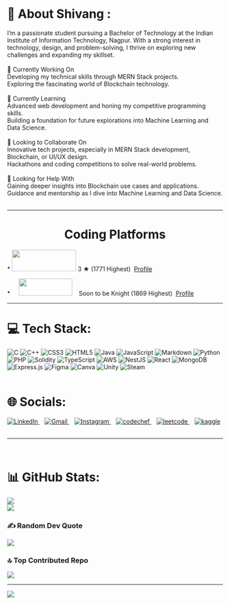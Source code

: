 # 💫 About Shivang :
I’m a passionate student pursuing a Bachelor of Technology at the Indian Institute of Information Technology, Nagpur. With a strong interest in technology, design, and problem-solving, I thrive on exploring new challenges and expanding my skillset.<br><br>🔭 Currently Working On<br>Developing my technical skills through MERN Stack projects.<br>Exploring the fascinating world of Blockchain technology.<br><br>🌱 Currently Learning<br>Advanced web development and honing my competitive programming skills.<br>Building a foundation for future explorations into Machine Learning and Data Science.<br><br>👯 Looking to Collaborate On<br>Innovative tech projects, especially in MERN Stack development, Blockchain, or UI/UX design.<br>Hackathons and coding competitions to solve real-world problems.<br><br>🤔 Looking for Help With<br>Gaining deeper insights into Blockchain use cases and applications.<br>Guidance and mentorship as I dive into Machine Learning and Data Science.<br><br>

<hr>
<h1 align="center">Coding Platforms</h1>

<div>
<p>
    * <img src="https://cdn.codechef.com/images/cc-logo.svg" height="50" width="150">
    <span class="rating">3 &#9733</span> (1771 Highest) &nbsp;<a href = "https://www.codechef.com/users/shivang_1811">Profile</a>
</p>
<p>
    * &nbsp;&nbsp;&nbsp;&nbsp;</tab><img src ="https://upload.wikimedia.org/wikipedia/commons/c/c2/LeetCode_Logo_2.png" height="40" width="125">  
    <span class="cfcolor">&nbsp;&nbsp;&nbsp;Soon to be Knight </span>(1869 Highest) &nbsp;<a href = "https://leetcode.com/u/grey_hat_18/">Profile</a>
</p>
</div>

<hr>
<!-- <h1 align="center">💻 Tech Stack :</h1>
all the tech stack was upto date at 30/12/2024-->

# 💻 Tech Stack:
![C](https://img.shields.io/badge/c-%2300599C.svg?style=for-the-badge&logo=c&logoColor=white) ![C++](https://img.shields.io/badge/c++-%2300599C.svg?style=for-the-badge&logo=c%2B%2B&logoColor=white) ![CSS3](https://img.shields.io/badge/css3-%231572B6.svg?style=for-the-badge&logo=css3&logoColor=white) ![HTML5](https://img.shields.io/badge/html5-%23E34F26.svg?style=for-the-badge&logo=html5&logoColor=white) ![Java](https://img.shields.io/badge/java-%23ED8B00.svg?style=for-the-badge&logo=openjdk&logoColor=white) ![JavaScript](https://img.shields.io/badge/javascript-%23323330.svg?style=for-the-badge&logo=javascript&logoColor=%23F7DF1E) ![Markdown](https://img.shields.io/badge/markdown-%23000000.svg?style=for-the-badge&logo=markdown&logoColor=white) ![Python](https://img.shields.io/badge/python-3670A0?style=for-the-badge&logo=python&logoColor=ffdd54) ![PHP](https://img.shields.io/badge/php-%23777BB4.svg?style=for-the-badge&logo=php&logoColor=white) ![Solidity](https://img.shields.io/badge/Solidity-%23363636.svg?style=for-the-badge&logo=solidity&logoColor=white) ![TypeScript](https://img.shields.io/badge/typescript-%23007ACC.svg?style=for-the-badge&logo=typescript&logoColor=white) ![AWS](https://img.shields.io/badge/AWS-%23FF9900.svg?style=for-the-badge&logo=amazon-aws&logoColor=white) ![NestJS](https://img.shields.io/badge/nestjs-%23E0234E.svg?style=for-the-badge&logo=nestjs&logoColor=white) ![React](https://img.shields.io/badge/react-%2320232a.svg?style=for-the-badge&logo=react&logoColor=%2361DAFB) ![MongoDB](https://img.shields.io/badge/MongoDB-%234ea94b.svg?style=for-the-badge&logo=mongodb&logoColor=white) ![Express.js](https://img.shields.io/badge/express.js-%23404d59.svg?style=for-the-badge&logo=express&logoColor=%2361DAFB) ![Figma](https://img.shields.io/badge/figma-%23F24E1E.svg?style=for-the-badge&logo=figma&logoColor=white) ![Canva](https://img.shields.io/badge/Canva-%2300C4CC.svg?style=for-the-badge&logo=Canva&logoColor=white) ![Unity](https://img.shields.io/badge/unity-%23000000.svg?style=for-the-badge&logo=unity&logoColor=white) ![Steam](https://img.shields.io/badge/steam-%23000000.svg?style=for-the-badge&logo=steam&logoColor=white)
<br><br>
# 🌐 Socials:
<!---
[![LinkedIn](https://img.shields.io/badge/LinkedIn-%230077B5.svg?logo=linkedin&logoColor=white)](https://www.linkedin.com/in/shivang-tonde-56757528a/) [![Instagram](https://img.shields.io/badge/Instagram-%23E4405F.svg?logo=Instagram&logoColor=white)](https://instagram.com/shivang_tonde_18) [![LeetCode](https://img.shields.io/badge/LeetCode-%23FFA116.svg?logo=leetcode&logoColor=white)](https://leetcode.com/u/grey_hat_18/)



<h3 align="center">Socials </h3>
<hr>
-->
  <a href="https://www.linkedin.com/in/shivang-tonde-56757528a/">
    <img src="https://img.shields.io/badge/linkedin-%230077B5.svg?style=for-the-badge&logo=linkedin&logoColor=white" alt="LinkedIn">
  </a> &nbsp;&nbsp;
  <a href="mailto:shivangtonde1811@gmail.com">
    <img src="https://img.shields.io/badge/Gmail-D14836?style=for-the-badge&logo=gmail&logoColor=white" alt="Gmail">
  </a> &nbsp;&nbsp;
  <a href="https://instagram.com/shivang_tonde_18">
    <img src="https://img.shields.io/badge/Instagram-%23E4405F.svg?logo=Instagram&logoColor=white" alt="Instagram">
  </a> &nbsp;&nbsp;
  <a href="https://www.codechef.com/users/shivang_1811">
    <img src="https://img.shields.io/badge/CodeChef-%23964B00.svg?style=for-the-badge&logo=CodeChef&logoColor=white" alt="codechef">
  </a> &nbsp;&nbsp;
  <a href="https://leetcode.com/u/grey_hat_18/">
    <img src="https://img.shields.io/badge/LeetCode-000000?style=for-the-badge&logo=LeetCode&logoColor=#d16c06" alt="leetcode">
  </a> &nbsp;&nbsp;
  <a href="https://www.kaggle.com/shivangtonde">
    <img src="https://img.shields.io/badge/Kaggle-035a7d?style=for-the-badge&logo=kaggle&logoColor=white" alt="kaggle">
  </a> &nbsp;&nbsp;
<hr>
<br>

# 📊 GitHub Stats:
![](https://github-readme-stats.vercel.app/api?username=cybercondor18&theme=dark&hide_border=false&include_all_commits=true&count_private=true)<br/>
![](https://github-readme-streak-stats.herokuapp.com/?user=cybercondor18&theme=dark&hide_border=false)<br/>
<!--![](https://github-readme-stats.vercel.app/api/top-langs/?username=cybercondor18&theme=dark&hide_border=false&include_all_commits=true&count_private=true&layout=compact)-->

### ✍️ Random Dev Quote
![](https://quotes-github-readme.vercel.app/api?type=horizontal&theme=radical)

### 🔝 Top Contributed Repo
![](https://github-contributor-stats.vercel.app/api?username=cybercondor18&limit=5&theme=dark&combine_all_yearly_contributions=true)

---
[![](https://visitcount.itsvg.in/api?id=cybercondor18&icon=2&color=0)](https://visitcount.itsvg.in)

<!-- Proudly created with GPRM ( https://gprm.itsvg.in ) -->
